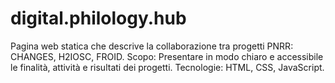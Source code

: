 # digital.philology.hub
Pagina web statica che descrive la collaborazione tra progetti PNRR: CHANGES, H2IOSC, FROID. Scopo: Presentare in modo chiaro e accessibile le finalità, attività e risultati dei progetti. Tecnologie: HTML, CSS, JavaScript. 
